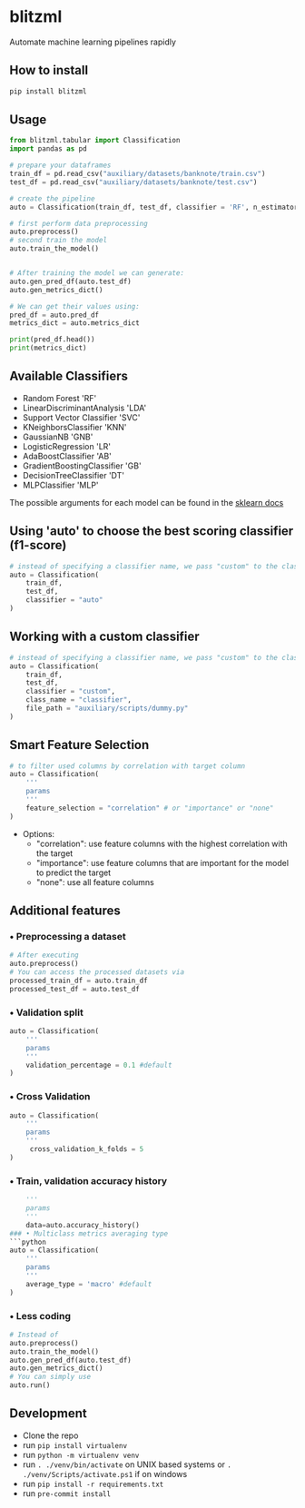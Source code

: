 
# blitzml

Automate machine learning pipelines rapidly


## How to install


```bash
pip install blitzml
```


## Usage

```python
from blitzml.tabular import Classification
import pandas as pd

# prepare your dataframes
train_df = pd.read_csv("auxiliary/datasets/banknote/train.csv")
test_df = pd.read_csv("auxiliary/datasets/banknote/test.csv")

# create the pipeline
auto = Classification(train_df, test_df, classifier = 'RF', n_estimators = 50)

# first perform data preprocessing
auto.preprocess()
# second train the model
auto.train_the_model()


# After training the model we can generate:
auto.gen_pred_df(auto.test_df)
auto.gen_metrics_dict()

# We can get their values using:
pred_df = auto.pred_df
metrics_dict = auto.metrics_dict

print(pred_df.head())
print(metrics_dict)
```


## Available Classifiers

- Random Forest 'RF'
- LinearDiscriminantAnalysis 'LDA'
- Support Vector Classifier 'SVC'
- KNeighborsClassifier 'KNN'
- GaussianNB 'GNB'
- LogisticRegression 'LR'
- AdaBoostClassifier 'AB'
- GradientBoostingClassifier 'GB'
- DecisionTreeClassifier 'DT'
- MLPClassifier 'MLP'

The possible arguments for each model can be found in the [sklearn docs](https://scikit-learn.org/stable/user_guide.html)
## Using 'auto' to choose the best scoring classifier (f1-score)

```python
# instead of specifying a classifier name, we pass "custom" to the classifier argument.
auto = Classification(
    train_df,
    test_df,
    classifier = "auto"
)
```
## Working with a custom classifier

```python
# instead of specifying a classifier name, we pass "custom" to the classifier argument.
auto = Classification(
    train_df,
    test_df,
    classifier = "custom", 
    class_name = "classifier",
    file_path = "auxiliary/scripts/dummy.py"
)
```
## Smart Feature Selection

```python
# to filter used columns by correlation with target column
auto = Classification(
    '''
    params
    '''
    feature_selection = "correlation" # or "importance" or "none"
)
```
- Options:
    - "correlation": use feature columns with the highest correlation with the target
    - "importance": use feature columns that are important for the model to predict the target
    - "none": use all feature columns
## Additional features
### • Preprocessing a dataset
```python
# After executing
auto.preprocess()
# You can access the processed datasets via
processed_train_df = auto.train_df
processed_test_df = auto.test_df
```
### • Validation split
```python
auto = Classification(
    '''
    params
    '''
    validation_percentage = 0.1 #default
)
```
### • Cross Validation
```python
auto = Classification(
    '''
    params
    '''
     cross_validation_k_folds = 5  
)
```
### • Train, validation accuracy history
```python
    '''
    params
    '''
    data=auto.accuracy_history()
### • Multiclass metrics averaging type
```python
auto = Classification(
    '''
    params
    '''
    average_type = 'macro' #default
)
```
### • Less coding
```python
# Instead of
auto.preprocess()
auto.train_the_model()
auto.gen_pred_df(auto.test_df)
auto.gen_metrics_dict()
# You can simply use
auto.run()
```

## Development

- Clone the repo
- run `pip install virtualenv`
- run `python -m virtualenv venv`
- run `. ./venv/bin/activate` on UNIX based systems or `. ./venv/Scripts/activate.ps1` if on windows
- run `pip install -r requirements.txt`
- run `pre-commit install`
